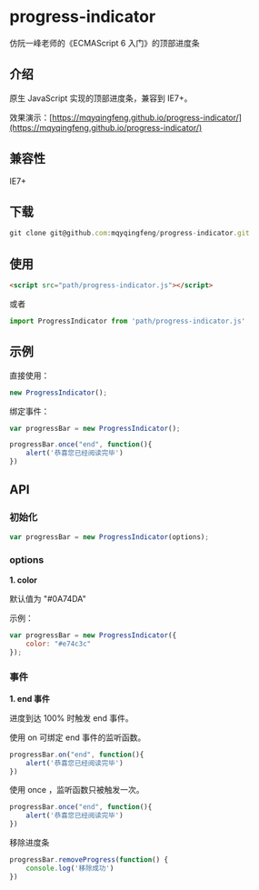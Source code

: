 # progress-indicator

仿阮一峰老师的《ECMAScript 6 入门》的顶部进度条

## 介绍

原生 JavaScript 实现的顶部进度条，兼容到 IE7+。

效果演示：[https://mqyqingfeng.github.io/progress-indicator/](https://mqyqingfeng.github.io/progress-indicator/)

## 兼容性

IE7+

## 下载

```js
git clone git@github.com:mqyqingfeng/progress-indicator.git
```

## 使用

```html
<script src="path/progress-indicator.js"></script>
```

或者

```js
import ProgressIndicator from 'path/progress-indicator.js'
```

## 示例

直接使用：

```js
new ProgressIndicator();
```

绑定事件：

```js
var progressBar = new ProgressIndicator();

progressBar.once("end", function(){
    alert('恭喜您已经阅读完毕')
})
```

## API

### 初始化

```js
var progressBar = new ProgressIndicator(options);
```

### options

**1. color**

默认值为 "#0A74DA"

示例：

```js
var progressBar = new ProgressIndicator({
    color: "#e74c3c"
});
```

### 事件

**1. end 事件**

进度到达 100% 时触发 end 事件。

使用 on 可绑定 end 事件的监听函数。

```js
progressBar.on("end", function(){
    alert('恭喜您已经阅读完毕')
})
```

使用 once ，监听函数只被触发一次。

```js
progressBar.once("end", function(){
    alert('恭喜您已经阅读完毕')
})
```

移除进度条

```js
progressBar.removeProgress(function() {
    console.log('移除成功')
})
```
